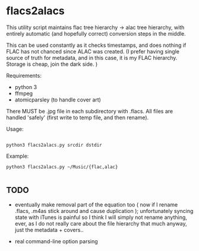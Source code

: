 # flacs2alacs #

This utility script maintains flac tree hierarchy -> alac tree hierarchy,
with entirely automatic (and hopefully correct) conversion steps in the
middle.

This can be used constantly as it checks timestamps, and does nothing if
FLAC has not chanced since ALAC was created. (I prefer having single source
of truth for metadata, and in this case, it is my FLAC hierarchy. Storage
is cheap, join the dark side. )

Requirements:

- python 3
- ffmpeg
- atomicparsley (to handle cover art)

There MUST be .jpg file in each subdirectory with .flacs. All files are
handled 'safely' (first write to temp file, and then rename).

Usage:

```

python3 flacs2alacs.py srcdir dstdir

```

Example:

```
python3 flacs2alacs.py ~/Music/{flac,alac}


```

## TODO

- eventually make removal part of the equation too ( now if I rename
  .flacs, .m4as stick around and cause duplication ); unfortunately syncing
  state with iTunes is painful so I think I will simply not rename
  anything, ever, as I do not really care about the file hierarchy that
  much anyway, just the metadata + covers..

- real command-line option parsing
